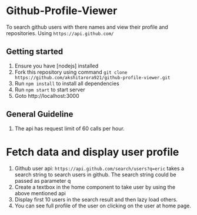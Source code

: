 # Github-Profile-Viewer
To search github users with there names and view their profile and repositories.
Using `https://api.github.com/`


## Getting started
1. Ensure you have [nodejs] installed
2.  Fork this repository using command `git clone https://github.com/akshitarora921/github-profile-viewer.git`
3.	Run `npm install` to install all dependencies
4.	Run `npm start` to start server
5.	Goto http://localhost:3000

## General Guideline
1. The api has request limit of 60 calls per hour.


# Fetch data and display user profile
1.	Github user api: `https://api.github.com/search/users?q=eric` takes a search string to search users in github. The search string could be passed as parameter q
2.	Create a textbox in the home component to take user by using the above mentioned api
3.  Display first 10 users in the search result and then lazy load others.
4.  You can see full profile of the user on clicking on the user at home page.



